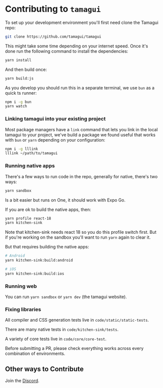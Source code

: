 # Contributing to `tamagui`

To set up your development environment you'll first need clone the Tamagui repo:

```bash
git clone https://github.com/tamagui/tamagui
```

This might take some time depending on your internet speed. Once it's done run the following command to install the dependencies:

```bash
yarn install
```

And then build once:

```bash
yarn build:js
```

As you develop you should run this in a separate terminal, we use `bun` as a quick ts runner:

```bash
npm i -g bun
yarn watch
```

### Linking tamagui into your existing project

Most package managers have a `link` command that lets you link in the local tamagui to your project, we've build a package we found useful that works with `bun` or `yarn` depending on your configuration:

```bash
npm i -g lllink
lllink ~/path/to/tamagui
```

### Running native apps

There's a few ways to run code in the repo, generally for native, there's two ways:


```bash
yarn sandbox
```

Is a bit easier but runs on One, it should work with Expo Go.

If you are ok to build the native apps, then:

```bash
yarn profile react-18
yarn kitchen-sink
```

Note that kitchen-sink needs react 18 so you do this profile switch first.
But if you're working on the sandbox you'll want to run `yarn` again to clear it.

But that requires building the native apps:

```bash
# Android
yarn kitchen-sink:build:android

# iOS
yarn kitchen-sink:build:ios
```

### Running web

You can run `yarn sandbox` or `yarn dev` (the tamagui website).

### Fixing libraries

All compiler and CSS generation tests live in `code/static/static-tests`.

There are many native tests in `code/kitchen-sink/tests`.

A variety of core tests live in `code/core/core-test`.

Before submitting a PR, please check everything works across every combination of environments.

## Other ways to Contribute

Join the [Discord](https://discord.gg/vhEKmdCZw6).
